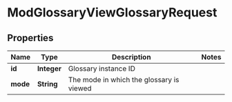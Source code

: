 

# ModGlossaryViewGlossaryRequest


## Properties

| Name | Type | Description | Notes |
|------------ | ------------- | ------------- | -------------|
|**id** | **Integer** | Glossary instance ID |  |
|**mode** | **String** | The mode in which the glossary is viewed |  |



